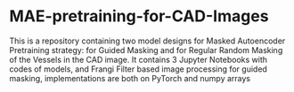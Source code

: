 # MAE-pretraining-for-CAD-Images
This is a repository containing two model designs for Masked Autoencoder Pretraining strategy: for Guided Masking and for Regular Random Masking of the Vessels in the CAD image.  It contains 3 Jupyter Notebooks with codes of models, and Frangi Filter based image processing for guided masking, implementations are both on PyTorch and numpy arrays
